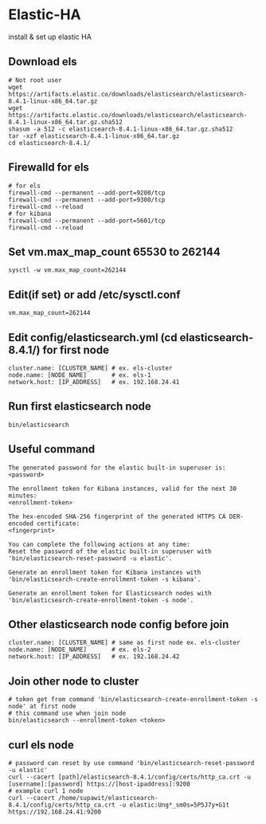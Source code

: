 # Elastic-HA
install & set up elastic HA 

## Download els
```
# Not root user
wget https://artifacts.elastic.co/downloads/elasticsearch/elasticsearch-8.4.1-linux-x86_64.tar.gz
wget https://artifacts.elastic.co/downloads/elasticsearch/elasticsearch-8.4.1-linux-x86_64.tar.gz.sha512
shasum -a 512 -c elasticsearch-8.4.1-linux-x86_64.tar.gz.sha512 
tar -xzf elasticsearch-8.4.1-linux-x86_64.tar.gz
cd elasticsearch-8.4.1/ 
```

## Firewalld for els
```
# for els
firewall-cmd --permanent --add-port=9200/tcp 
firewall-cmd --permanent --add-port=9300/tcp 
firewall-cmd --reload
# for kibana
firewall-cmd --permanent --add-port=5601/tcp 
firewall-cmd --reload
```

## Set vm.max_map_count 65530 to 262144
```
sysctl -w vm.max_map_count=262144
```
## Edit(if set) or add /etc/sysctl.conf
```
vm.max_map_count=262144
```

## Edit config/elasticsearch.yml (cd elasticsearch-8.4.1/) for first node
```
cluster.name: [CLUSTER_NAME] # ex. els-cluster
node.name: [NODE_NAME]       # ex. els-1 
network.host: [IP_ADDRESS]   # ex. 192.168.24.41
```

## Run first elasticsearch node
```
bin/elasticsearch
```

## Useful command 
```
The generated password for the elastic built-in superuser is:
<password>

The enrollment token for Kibana instances, valid for the next 30 minutes:
<enrollment-token>

The hex-encoded SHA-256 fingerprint of the generated HTTPS CA DER-encoded certificate:
<fingerprint>

You can complete the following actions at any time:
Reset the password of the elastic built-in superuser with
'bin/elasticsearch-reset-password -u elastic'.

Generate an enrollment token for Kibana instances with
'bin/elasticsearch-create-enrollment-token -s kibana'.

Generate an enrollment token for Elasticsearch nodes with
'bin/elasticsearch-create-enrollment-token -s node'.
```

## Other elasticsearch node config before join
```
cluster.name: [CLUSTER_NAME] # same as first node ex. els-cluster
node.name: [NODE_NAME]       # ex. els-2
network.host: [IP_ADDRESS]   # ex. 192.168.24.42
```

## Join other node to cluster
```
# token get from command 'bin/elasticsearch-create-enrollment-token -s node' at first node 
# this command use when join node
bin/elasticsearch --enrollment-token <token> 
```

## curl els node
```
# password can reset by use command 'bin/elasticsearch-reset-password -u elastic'
curl --cacert [path]/elasticsearch-8.4.1/config/certs/http_ca.crt -u [username]:[password] https://[host-ipaddress]:9200
# example curl 1 node
curl --cacert /home/supawit/elasticsearch-8.4.1/config/certs/http_ca.crt -u elastic:Ung*_sm0s=5P5J7y+G1t https://192.168.24.41:9200
```
